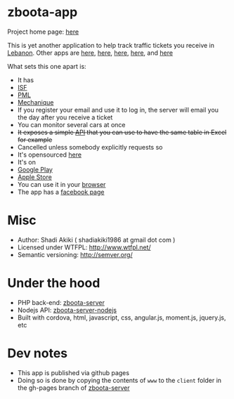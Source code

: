 # zboota-app
Project home page: [here](http://shadiakiki1986.github.io/zboota-server/)


This is yet another application to help track traffic tickets you receive in [Lebanon](http://en.wikipedia.org/wiki/Lebanon).
Other apps are [here](https://play.google.com/store/apps/details?id=air.speedTicketLebanon),
[here](http://www.appszoom.com/android_applications/tools/lebanese-traffic-ticket_inbfc.html),
[here](https://play.google.com/store/apps/details?id=com.stround.lebanoncarfines),
[here](https://play.google.com/store/apps/details?id=com.tesladroid.lebanontickets),
and [here](https://play.google.com/store/apps/details?id=com.omr.zbt)

What sets this one apart is:
* It has
 * [ISF](http://www.isf.gov.lb/en/speedtickets)
 * [PML](http://www.parkmeterlebanon.com/statment_of_account.aspx)
 * [Mechanique](http://www.dawlati.gov.lb/en/mecanique)
* If you register your email and use it to log in, the server will email you the day after you receive a ticket
* You can monitor several cars at once
* <strike>It exposes a simple [API](http://genesis.akikieng.com/zboota-server/api/) that you can use to have the same table in Excel for example</strike>
 * Cancelled unless somebody explicitly requests so
* It's opensourced [here](https://github.com/shadiakiki1986/zboota-app)
* It's on
 * [Google Play](https://play.google.com/store/apps/details?id=com.akikieng.genesis.zbootaapp)
 * [Apple Store](https://itunes.apple.com/WebObjects/MZStore.woa/wa/viewSoftware?id=974745846&mt=8)
* You can use it in your [browser](http://shadiakiki1986.github.io/zboota-server/client/)
* The app has a [facebook page](http://www.facebook.com/yaza4) 

# Misc
* Author: Shadi Akiki ( shadiakiki1986 at gmail dot com )
* Licensed under WTFPL: http://www.wtfpl.net/
* Semantic versioning: http://semver.org/

# Under the hood
* PHP back-end: [zboota-server](https://github.com/shadiakiki1986/zboota-server)
* Nodejs API: [zboota-server-nodejs](https://github.com/shadiakiki1986/zboota-server-nodejs)
* Built with cordova, html, javascript, css, angular.js, moment.js, jquery.js, etc

# Dev notes
* This app is published via github pages
* Doing so is done by copying the contents of `www` to the `client` folder in the gh-pages branch of [zboota-server](https://github.com/shadiakiki1986/zboota-server)

